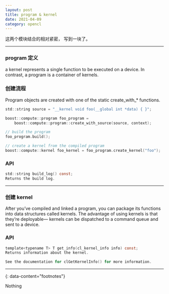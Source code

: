 ```yaml
---
layout: post
title: program & kernel
date: 2021-04-09
category: opencl
---
```


这两个模块结合的相对紧密， 写到一块了。  

***

### program 定义
a kernel represents a single function to be executed on a device. In contrast, a program is a container of kernels.  

### 创建流程
Program objects are created with one of the static create_with_* functions.   

```c
std::string source = "__kernel void foo(__global int *data) { }";

boost::compute::program foo_program =
    boost::compute::program::create_with_source(source, context);

// build the program
foo_program.build();

// create a kernel from the compiled program
boost::compute::kernel foo_kernel = foo_program.create_kernel("foo");
```

### API

```c
std::string build_log() const;
Returns the build log.
```

***

### 创建 kernel
After you’ve compiled and linked a program, you can package its functions into data
structures called kernels. The advantage of using kernels is that they’re deployable—
kernels can be dispatched to a command queue and sent to a device.  

### API

```c
template<typename T> T get_info(cl_kernel_info info) const;
Returns information about the kernel.

See the documentation for clGetKernelInfo() for more information.
```

---
{: data-content="footnotes"}

Nothing